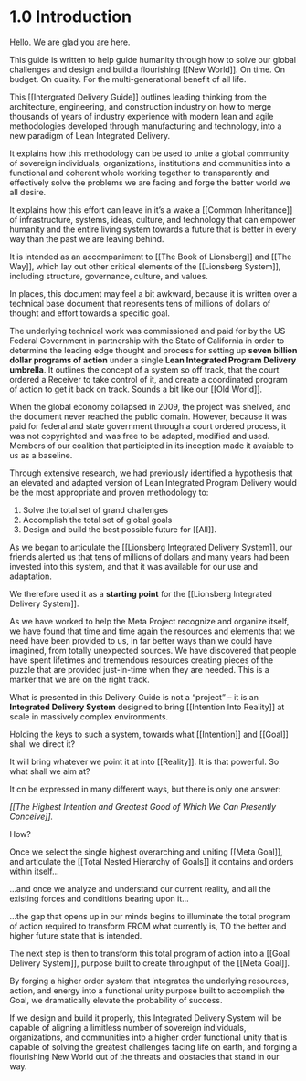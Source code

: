 # 1.0 Introduction
Hello. We are glad you are here. 

This guide is written to help guide humanity through how to solve our global challenges and design and build a flourishing [[New World]]. On time. On budget. On quality. For the multi-generational benefit of all life.  

This [[Intergrated Delivery Guide]] outlines leading thinking from the architecture, engineering, and construction industry on how to merge thousands of years of industry experience with modern lean and agile methodologies developed through manufacturing and technology, into a new paradigm of Lean Integrated Delivery. 

It explains how this methodology can be used to unite a global community of sovereign individuals, organizations, institutions and communities into a functional and coherent whole working together to transparently and effectively solve the problems we are facing and forge the better world we all desire. 

It explains how this effort can leave in it’s a wake a [[Common Inheritance]] of infrastructure, systems, ideas, culture, and technology that can empower humanity and the entire living system towards a future that is better in every way than the past we are leaving behind. 

It is intended as an accompaniment to [[The Book of Lionsberg]] and [[The Way]], which lay out other critical elements of the [[Lionsberg System]], including structure, governance, culture, and values. 

In places, this document may feel a bit awkward, because it is written over a technical base document that represents tens of millions of dollars of thought and effort towards a specific goal. 

The underlying technical work was commissioned and paid for by the US Federal Government in partnership with the State of California in order to determine the leading edge thought and process for setting up **seven billion dollar programs of action** under a single **Lean Integrated Program Delivery umbrella**. It outlines the concept of a system so off track, that the court ordered a Receiver to take control of it, and create a coordinated program of action to get it back on track. Sounds a bit like our [[Old World]]. 

When the global economy collapsed in 2009, the project was shelved, and the document never reached the public domain. However, because it was paid for federal and state government through a court ordered process, it was not copyrighted and was free to be adapted, modified and used. Members of our coalition that participted in its inception made it avaiable to us as a baseline. 

Through extensive research, we had previously identified a hypothesis that an elevated and adapted version of Lean Integrated Program Delivery would be the most appropriate and proven methodology to:

1. Solve the total set of grand challenges  
2. Accomplish the total set of global goals  
3. Design and build the best possible future for [[All]].  

As we began to articulate the [[Lionsberg Integrated Delivery System]], our friends alerted us that tens of millions of dollars and many years had been invested into this system, and that it was available for our use and adaptation. 

We therefore used it as a **starting point** for the [[Lionsberg Integrated Delivery System]]. 

As we have worked to help the Meta Project recognize and organize itself, we have found that time and time again the resources and elements that we need have been provided to us, in far better ways than we could have imagined, from totally unexpected sources. We have discovered that people have spent lifetimes and tremendous resources creating pieces of the puzzle that are provided just-in-time when they are needed. This is a marker that we are on the right track.

What is presented in this Delivery Guide is not a “project” – it is an **Integrated Delivery System** designed to bring [[Intention Into Reality]] at scale in massively complex environments. 

Holding the keys to such a system, towards what [[Intention]] and [[Goal]] shall we direct it? 

It will bring whatever we point it at into [[Reality]]. It is that powerful. So what shall we aim at?

It cn be expressed in many different ways, but there is only one answer: 

_[[The Highest Intention and Greatest Good of Which We Can Presently Conceive]]._ 

How? 

Once we select the single highest overarching and uniting [[Meta Goal]], and articulate the [[Total Nested Hierarchy of Goals]] it contains and orders within itself...  

...and once we analyze and understand our current reality, and all the existing forces and conditions bearing upon it...

...the gap that opens up in our minds begins to illuminate the total program of action required to transform FROM what currently is, TO the better and higher future state that is intended. 

The next step is then to transform this total program of action into a [[Goal Delivery System]], purpose built to create throughput of the [[Meta Goal]]. 

By forging a higher order system that integrates the underlying resources, action, and energy into a functional unity purpose built to accomplish the Goal, we dramatically elevate the probability of success. 

If we design and build it properly, this Integrated Delivery System will be capable of aligning a limitless number of sovereign individuals, organizations, and communities into a higher order functional unity that is capable of solving the greatest challenges facing life on earth, and forging a flourishing New World out of the threats and obstacles that stand in our way.  